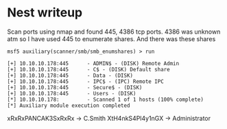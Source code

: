 # Nest writeup
Scan ports using nmap and found 445, 4386 tcp ports.
4386 was unknown atm so I have used 445 to enumerate shares. And there was these shares
```
msf5 auxiliary(scanner/smb/smb_enumshares) > run

[+] 10.10.10.178:445      - ADMIN$ - (DISK) Remote Admin
[+] 10.10.10.178:445      - C$ - (DISK) Default share
[+] 10.10.10.178:445      - Data - (DISK) 
[+] 10.10.10.178:445      - IPC$ - (IPC) Remote IPC
[+] 10.10.10.178:445      - Secure$ - (DISK) 
[+] 10.10.10.178:445      - Users - (DISK) 
[*] 10.10.10.178:         - Scanned 1 of 1 hosts (100% complete)
[*] Auxiliary module execution completed
```
xRxRxPANCAK3SxRxRx -> C.Smith
XtH4nkS4Pl4y1nGX -> Administrator
